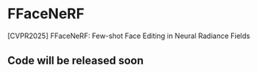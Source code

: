 # FFaceNeRF
[CVPR2025] FFaceNeRF: Few-shot Face Editing in Neural Radiance Fields

## Code will be released soon
